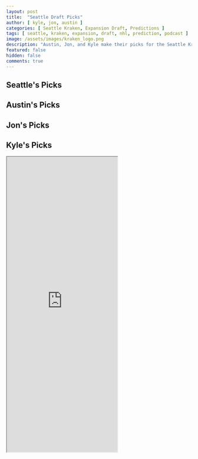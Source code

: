```yaml
---
layout: post
title:  "Seattle Draft Picks"
author: [ kyle, jon, austin ]
categories: [ Seattle Kraken, Expansion Draft, Predictions ]
tags: [ seattle, kraken, expansion, draft, nhl, prediction, podcast ]
image: /assets/images/kraken_logo.png
description: "Austin, Jon, and Kyle make their picks for the Seattle Kraken expansion draft. How much will Ron Francis agree with us?"
featured: false
hidden: false
comments: true
---
```


<div class="row">
  <div class="col-sm-12 col-md-6 col-lg-3">
    <h2>Seattle's Picks</h2>
  </div>
  
  <div class="col-sm-12 col-md-6 col-lg-3">
    <h2>Austin's Picks</h2>
  </div>

  <div class="col-sm-12 col-md-6 col-lg-3">
    <h2>Jon's Picks</h2>
  </div>

  <div class="col-sm-12 col-md-6 col-lg-3">
    <div class="row">
      <h2>Kyle's Picks</h2>
    </div>
    <div class="row">
      <iframe src="https://docs.google.com/spreadsheets/d/e/2PACX-1vRBTHAZ8VJG3FuP4tWjsPI2zwYvb1ahDuBsgGTksQLQEGolF8W2Mi7xZJmLO_4tVoYZjArqMUFC8HWE/pubhtml?gid=875217170&amp;single=true&amp;widget=true&amp;headers=false" height="800"/>
    </div>
  </div>
</div>
